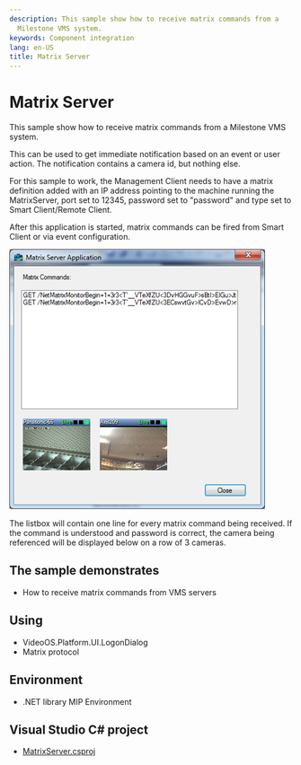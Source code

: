 ```yaml
---
description: This sample show how to receive matrix commands from a
  Milestone VMS system.
keywords: Component integration
lang: en-US
title: Matrix Server
---
```


# Matrix Server

This sample show how to receive matrix commands from a Milestone VMS
system.

This can be used to get immediate notification based on an event or user
action. The notification contains a camera id, but nothing else.

For this sample to work, the Management Client needs to have a matrix
definition added with an IP address pointing to the machine running the
MatrixServer, port set to 12345, password set to \"password\" and type
set to Smart Client/Remote Client.

After this application is started, matrix commands can be fired from
Smart Client or via event configuration.

![](MatrixServer.png)

The listbox will contain one line for every matrix command being
received. If the command is understood and password is correct, the
camera being referenced will be displayed below on a row of 3 cameras.

## The sample demonstrates

-   How to receive matrix commands from VMS servers

## Using

-   VideoOS.Platform.UI.LogonDialog
-   Matrix protocol

## Environment

-   .NET library MIP Environment

## Visual Studio C\# project

-   [MatrixServer.csproj](javascript:openLink('..\\\\ComponentSamples\\\\MatrixServer\\\\MatrixServer.csproj');)
